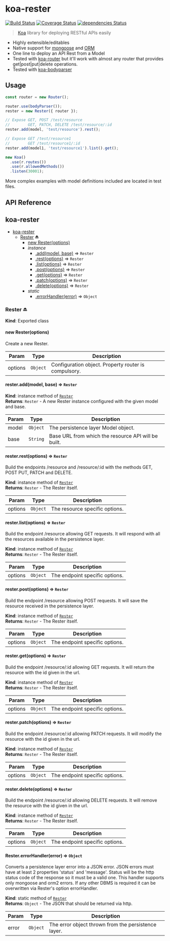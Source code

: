 # koa-rester

[![Build Status](https://travis-ci.org/dicearr/koa-rester.svg?branch=master)](https://travis-ci.org/dicearr/koa-rester)
[![Coverage Status](https://coveralls.io/repos/github/dicearr/koa-rester/badge.svg?branch=master)](https://coveralls.io/github/dicearr/koa-rester?branch=master)
[![dependencies Status](https://david-dm.org/dicearr/koa-rester/status.svg)](https://david-dm.org/dicearr/koa-rester)

> [Koa](https://github.com/koajs/koa) library for deploying RESTful APIs easily

* Highly extensible/editables
* Native support for [mongoose](https://github.com/Automattic/mongoose) and [ORM](https://github.com/dresende/node-orm2)
* One line to deploy an API Rest from a Model
* Tested with [koa-router](https://github.com/alexmingoia/koa-router/tree/master/) but it'll work with almost any router that provides get|post|put|delete operations.
* Tested with [koa-bodyparser](https://github.com/koajs/bodyparser) 

## Usage
```javascript
const router = new Router();

router.use(bodyParser());
rester = new Rester({ router });

// Expose GET, POST /test/resource 
//        GET, PATCH, DELETE /test/resource/:id
rester.add(model, 'test/resource').rest();

// Expose GET /test/resource1 
//        GET /test/resource1/:id
rester.add(model1, 'test/resource1').list().get();

new Koa()
  .use(r.routes())
  .use(r.allowedMethods())
  .listen(30001);
```
More complex examples with model definitions included are located in test files.
## API Reference

<a name="module_koa-rester"></a>

## koa-rester

* [koa-rester](#module_koa-rester)
    * [Rester](#exp_module_koa-rester--Rester) ⏏
        * [new Rester(options)](#new_module_koa-rester--Rester_new)
        * _instance_
            * [.add(model, base)](#module_koa-rester--Rester+add) ⇒ <code>Rester</code>
            * [.rest(options)](#module_koa-rester--Rester+rest) ⇒ <code>Rester</code>
            * [.list(options)](#module_koa-rester--Rester+list) ⇒ <code>Rester</code>
            * [.post(options)](#module_koa-rester--Rester+post) ⇒ <code>Rester</code>
            * [.get(options)](#module_koa-rester--Rester+get) ⇒ <code>Rester</code>
            * [.patch(options)](#module_koa-rester--Rester+patch) ⇒ <code>Rester</code>
            * [.delete(options)](#module_koa-rester--Rester+delete) ⇒ <code>Rester</code>
        * _static_
            * [.errorHandler(error)](#module_koa-rester--Rester.errorHandler) ⇒ <code>Object</code>

<a name="exp_module_koa-rester--Rester"></a>

### Rester ⏏
**Kind**: Exported class  
<a name="new_module_koa-rester--Rester_new"></a>

#### new Rester(options)
Create a new Rester.


| Param | Type | Description |
| --- | --- | --- |
| options | <code>Object</code> | Configuration object. Property router is compulsory. |

<a name="module_koa-rester--Rester+add"></a>

#### rester.add(model, base) ⇒ <code>Rester</code>
**Kind**: instance method of <code>[Rester](#exp_module_koa-rester--Rester)</code>  
**Returns**: <code>Rester</code> - A new Rester instance configured with the given model and
base.  

| Param | Type | Description |
| --- | --- | --- |
| model | <code>Object</code> | The persistence layer Model object. |
| base | <code>String</code> | Base URL from which the resource API will be built. |

<a name="module_koa-rester--Rester+rest"></a>

#### rester.rest(options) ⇒ <code>Rester</code>
Build the endpoints /resource and /resource/:id with the methods GET, POST
PUT, PATCH and DELETE.

**Kind**: instance method of <code>[Rester](#exp_module_koa-rester--Rester)</code>  
**Returns**: <code>Rester</code> - The Rester itself.  

| Param | Type | Description |
| --- | --- | --- |
| options | <code>Object</code> | The resource specific options. |

<a name="module_koa-rester--Rester+list"></a>

#### rester.list(options) ⇒ <code>Rester</code>
Build the endpoint /resource allowing GET requests. It will respond with
all the resources available in the persistence layer.

**Kind**: instance method of <code>[Rester](#exp_module_koa-rester--Rester)</code>  
**Returns**: <code>Rester</code> - The Rester itself.  

| Param | Type | Description |
| --- | --- | --- |
| options | <code>Object</code> | The endpoint specific options. |

<a name="module_koa-rester--Rester+post"></a>

#### rester.post(options) ⇒ <code>Rester</code>
Build the endpoint /resource allowing POST requests. It will save the resource
received in the persistence layer.

**Kind**: instance method of <code>[Rester](#exp_module_koa-rester--Rester)</code>  
**Returns**: <code>Rester</code> - The Rester itself.  

| Param | Type | Description |
| --- | --- | --- |
| options | <code>Object</code> | The endpoint specific options. |

<a name="module_koa-rester--Rester+get"></a>

#### rester.get(options) ⇒ <code>Rester</code>
Build the endpoint /resource/:id allowing GET requests. It will return the resource
with the id given in the url.

**Kind**: instance method of <code>[Rester](#exp_module_koa-rester--Rester)</code>  
**Returns**: <code>Rester</code> - The Rester itself.  

| Param | Type | Description |
| --- | --- | --- |
| options | <code>Object</code> | The endpoint specific options. |

<a name="module_koa-rester--Rester+patch"></a>

#### rester.patch(options) ⇒ <code>Rester</code>
Build the endpoint /resource/:id allowing PATCH requests. It will modify the resource
with the id given in the url.

**Kind**: instance method of <code>[Rester](#exp_module_koa-rester--Rester)</code>  
**Returns**: <code>Rester</code> - The Rester itself.  

| Param | Type | Description |
| --- | --- | --- |
| options | <code>Object</code> | The endpoint specific options. |

<a name="module_koa-rester--Rester+delete"></a>

#### rester.delete(options) ⇒ <code>Rester</code>
Build the endpoint /resource/:id allowing DELETE requests. It will remove the resource
with the id given in the url.

**Kind**: instance method of <code>[Rester](#exp_module_koa-rester--Rester)</code>  
**Returns**: <code>Rester</code> - The Rester itself.  

| Param | Type | Description |
| --- | --- | --- |
| options | <code>Object</code> | The endpoint specific options. |

<a name="module_koa-rester--Rester.errorHandler"></a>

#### Rester.errorHandler(error) ⇒ <code>Object</code>
Converts a persistence layer error into a JSON error. JSON errors must have
at least 2 properties 'status' and 'message'. Status will be the http status
code of the response so it must be a valid one. This handler supports only
mongoose and orm2 errors. If any other DBMS is required it can be overwritten
via Rester's option errorHandler.

**Kind**: static method of <code>[Rester](#exp_module_koa-rester--Rester)</code>  
**Returns**: <code>Object</code> - The JSON that should be returned via http.  

| Param | Type | Description |
| --- | --- | --- |
| error | <code>Object</code> | The error object thrown from the persistence layer. |

